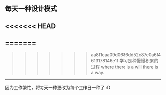 ## 每天一种设计模式

<<<<<<< HEAD
---
=======
----
>>>>>>> aa8f1caa09d0686dd52c87e0a6f4613178146e1f
学习是种慢慢积累的过程
where there is a will there is a way.

---
因为工作繁忙，将每天一种更改为每个工作日一种了 :D

